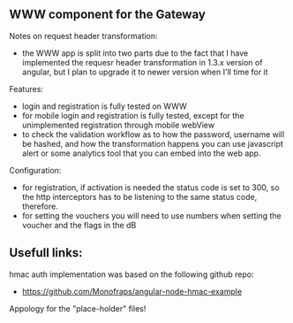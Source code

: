 WWW component for the Gateway
----

Notes on request header transformation: 
- the WWW app is split into two parts due to the fact that I have implemented the requesr header transformation in 1.3.x version of angular, but I plan to upgrade it to newer version when I'll time for it

Features:
- login and registration is fully tested on WWW
- for mobile login and registration is fully tested, except for the unimplemented registration through mobile webView
- to check the validation workflow as to how the password, username will be hashed, and how the transformation happens you can use javascript alert or some analytics tool that you can embed into the web app.


Configuration:
- for registration, if activation is needed the status code is set to 300, so the http interceptors has to be listening to the same status code, therefore.
- for setting the vouchers you will need to use numbers when setting the voucher and the flags in the dB

Usefull links:
----
hmac auth implementation was based on the following github repo:
- https://github.com/Monofraps/angular-node-hmac-example

Appology for the "place-holder" files!
